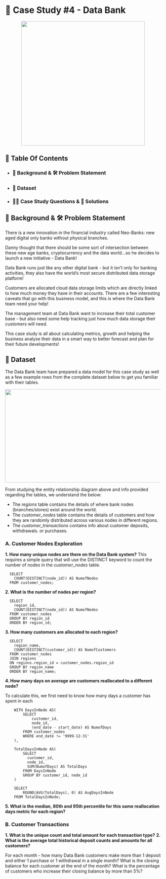 # 🏦 Case Study #4 - Data Bank 

<p align = "center">
<img src = "https://8weeksqlchallenge.com/images/case-study-designs/4.png" width = "400" height = "400">

##  📕 Table Of Contents
* ### 📝 Background & 🛠️ Problem Statement
* ### 📂 Dataset
* ### 🧙‍♂️ Case Study Questions & 🚀 Solutions

## 📝 Background & 🛠️ Problem Statement
There is a new innovation in the financial industry called Neo-Banks: new aged digital only banks without physical branches.

Danny thought that there should be some sort of intersection between these new age banks, cryptocurrency and the data world…so he decides to launch a new initiative - Data Bank!

Data Bank runs just like any other digital bank - but it isn’t only for banking activities, they also have the world’s most secure distributed data storage platform!

Customers are allocated cloud data storage limits which are directly linked to how much money they have in their accounts. There are a few interesting caveats that go with this business model, and this is where the Data Bank team need your help!

The management team at Data Bank want to increase their total customer base - but also need some help tracking just how much data storage their customers will need.

This case study is all about calculating metrics, growth and helping the business analyse their data in a smart way to better forecast and plan for their future developments!

## 📂 Dataset
The Data Bank team have prepared a data model for this case study as well as a few example rows from the complete dataset below to get you familiar with their tables.

<p align = "center">
<img src = "https://8weeksqlchallenge.com/images/case-study-4-erd.png" width = "600" height = "300">

From studying the entity relationship diagram above and info provided regarding the tables, we understand the below:

* The *regions* table contains the details of where bank nodes (branches/stores) exist around the world.
* The *customer_nodes* table contains the details of customers and how they are randomly distributed across various nodes in different regions.
* The *customer_transactions* contains info about customer deposits, withdrawals. or purchases. 

### A. Customer Nodes Exploration

**1. How many unique nodes are there on the Data Bank system?**
This requires a simple query that will use the DISTINCT keyword to count the number of nodes in the *customer_nodes* table.

      SELECT
      	COUNT(DISTINCT(node_id)) AS NumofNodes
      FROM customer_nodes;

**2. What is the number of nodes per region?**

      SELECT
      	region_id,
      	COUNT(DISTINCT(node_id)) AS NumofNodes
      FROM customer_nodes
      GROUP BY region_id
      ORDER BY region_id;

**3. How many customers are allocated to each region?**

      SELECT
      	region_name,
      	COUNT(DISTINCT(customer_id)) AS NumofCustomers
      FROM customer_nodes
      JOIN regions
      ON regions.region_id = customer_nodes.region_id
      GROUP BY region_name
      ORDER BY region_name;

**4. How many days on average are customers reallocated to a different node?**

To calculate this, we first need to know how many days a customer has spent in each 

        WITH DaysInNode AS(
        	SELECT
          		customer_id,
          		node_id,
          		(end_date - start_date) AS NumofDays
          	FROM customer_nodes
          	WHERE end_date != '9999-12-31'
        ),
        
        TotalDaysInNode AS(
        	SELECT 
              customer_id,
              node_id,
          	  SUM(NumofDays) AS TotalDays
          	FROM DaysInNode
          	GROUP BY customer_id, node_id
        )
        
        SELECT 
        	ROUND(AVG(TotalDays), 0) AS AvgDaysInNode
        FROM TotalDaysInNode;


**5. What is the median, 80th and 95th percentile for this same reallocation days metric for each region?**


### B. Customer Transactions

**1. What is the unique count and total amount for each transaction type?**
**2. What is the average total historical deposit counts and amounts for all customers?**

For each month - how many Data Bank customers make more than 1 deposit and either 1 purchase or 1 withdrawal in a single month?
What is the closing balance for each customer at the end of the month?
What is the percentage of customers who increase their closing balance by more than 5%?

